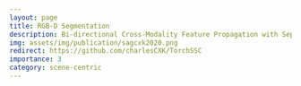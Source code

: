 ```yaml
---
layout: page
title: RGB-D Segmentation
description: Bi-directional Cross-Modality Feature Propagation with Separation-and-Aggregation Gate for RGB-D Semantic Segmentation
img: assets/img/publication/sagcxk2020.png
redirect: https://github.com/charlesCXK/TorchSSC
importance: 3
category: scene-centric
---
```




